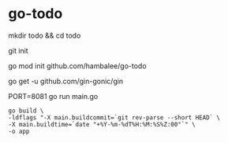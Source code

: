 # go-todo

mkdir todo && cd todo

git init

go mod init github.com/hambalee/go-todo

go get -u github.com/gin-gonic/gin

PORT=8081 go run main.go

```
go build \
-ldflags "-X main.buildcommit=`git rev-parse --short HEAD` \
-X main.buildtime=`date "+%Y-%m-%dT%H:%M:%S%Z:00"`" \
-o app
```
